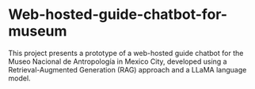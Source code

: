# Web-hosted-guide-chatbot-for-museum
This project presents a prototype of a web-hosted guide chatbot for the Museo Nacional de Antropología in Mexico City, developed using a Retrieval-Augmented Generation (RAG) approach and a LLaMA language model.
